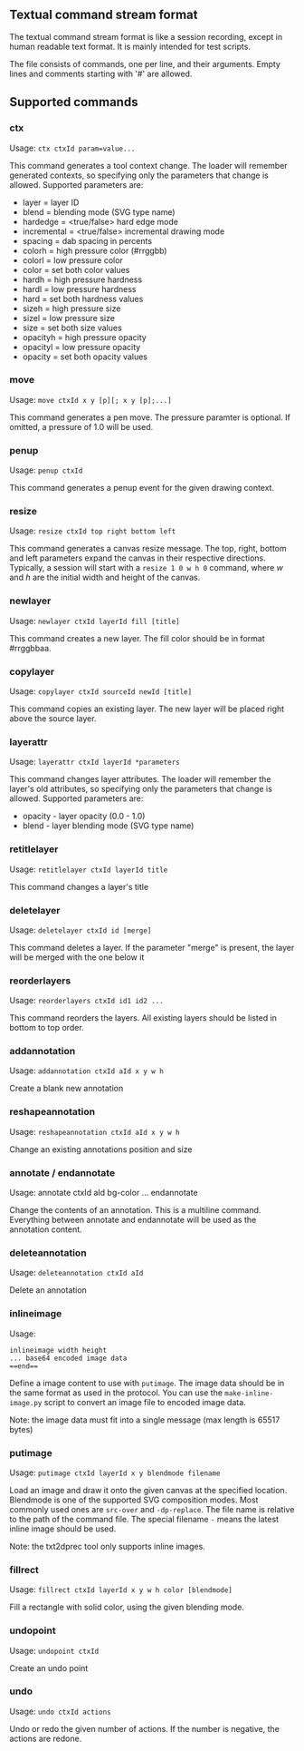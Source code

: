 Textual command stream format
------------------------------

The textual command stream format is like a session recording,
except in human readable text format. It is mainly intended
for test scripts.

The file consists of commands, one per line, and their arguments. Empty lines
and comments starting with '#' are allowed.


## Supported commands

### ctx

Usage: `ctx ctxId param=value...`

This command generates a tool context change. The loader will remember
generated contexts, so specifying only the parameters that change is allowed.
Supported parameters are:

 * layer = layer ID
 * blend = blending mode (SVG type name)
 * hardedge = <true/false> hard edge mode
 * incremental = <true/false> incremental drawing mode
 * spacing = dab spacing in percents
 * colorh = high pressure color (#rrggbb)
 * colorl = low pressure color
 * color = set both color values
 * hardh = high pressure hardness
 * hardl = low pressure hardness
 * hard = set both hardness values
 * sizeh = high pressure size
 * sizel = low pressure size
 * size = set both size values
 * opacityh = high pressure opacity
 * opacityl = low pressure opacity
 * opacity = set both opacity values

### move

Usage: `move ctxId x y [p][; x y [p];...]`

This command generates a pen move. The pressure paramter
is optional. If omitted, a pressure of 1.0 will be used.

### penup

Usage: `penup ctxId`

This command generates a penup event for the given drawing context.

### resize

Usage: `resize ctxId top right bottom left`

This command generates a canvas resize message. The top, right, bottom and left
parameters expand the canvas in their respective directions. Typically, a session
will start with a `resize 1 0 w h 0` command, where *w* and *h* are the initial
width and height of the canvas.

### newlayer

Usage: `newlayer ctxId layerId fill [title]`

This command creates a new layer. The fill color should be in format #rrggbbaa.

### copylayer

Usage: `copylayer ctxId sourceId newId [title]`

This  command copies an existing layer. The new layer will be placed right above
the source layer.

### layerattr

Usage: `layerattr ctxId layerId *parameters`

This command changes layer attributes. The loader will remember the layer's old
attributes, so specifying only the parameters that change is allowed.
Supported parameters are:

 * opacity - layer opacity (0.0 - 1.0)
 * blend   - layer blending mode (SVG type name)

### retitlelayer

Usage: `retitlelayer ctxId layerId title`

This command changes a layer's title

### deletelayer

Usage: `deletelayer ctxId id [merge]`

This command deletes a layer. If the parameter "merge" is present, the
layer will be merged with the one below it

### reorderlayers

Usage: `reorderlayers ctxId id1 id2 ...`

This command reorders the layers. All existing layers should be listed
in bottom to top order.

### addannotation

Usage: `addannotation ctxId aId x y w h`

Create a blank new annotation

### reshapeannotation

Usage: `reshapeannotation ctxId aId x y w h`

Change an existing annotations position and size

### annotate / endannotate

Usage:
	annotate ctxId aId bg-color
	...
	endannotate

Change the contents of an annotation. This is a multiline command. Everything
between annotate and endannotate will be used as the annotation content.

### deleteannotation

Usage: `deleteannotation ctxId aId`

Delete an annotation

### inlineimage

Usage:

    inlineimage width height
    ... base64 encoded image data
    ==end==

Define a image content to use with `putimage`. The image data should
be in the same format as used in the protocol.
You can use the `make-inline-image.py` script to convert an image file to
encoded image data.

Note: the image data must fit into a single message (max length is 65517 bytes)

### putimage

Usage: `putimage ctxId layerId x y blendmode filename`

Load an image and draw it onto the given canvas at the specified location.
Blendmode is one of the supported SVG composition modes. Most commonly used
ones are `src-over` and `-dp-replace`.
The file name is relative to the path of the command file.
The special filename `-` means the latest inline image should be used.

Note: the txt2dprec tool only supports inline images.

### fillrect

Usage: `fillrect ctxId layerId x y w h color [blendmode]`

Fill a rectangle with solid color, using the given blending mode.

### undopoint

Usage: `undopoint ctxId`

Create an undo point

### undo

Usage: `undo ctxId actions`

Undo or redo the given number of actions. If the number is negative,
the actions are redone.

